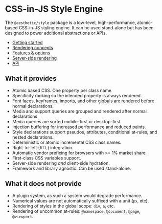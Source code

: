 # CSS-in-JS Style Engine

The `@aesthetic/style` package is a low-level, high-performance, atomic-based CSS-in-JS styling
engine. It can be used stand-alone but has been designed to power additional abstractions or APIs.

- [Getting started](./setup.md)
- [Rendering concepts](./concepts.md)
- [Features & options](./options.md)
- [Server-side rendering](./ssr.md)
- [API](./api.md)

## What it provides

- Atomic based CSS. One property per class name.
- Specificity ranking so the intended property is always rendered.
- Font faces, keyframes, imports, and other globals are rendered before normal declarations.
- Media and support queries are grouped and rendered after normal declarations.
- Media queries are sorted mobile-first or desktop-first.
- Injection buffering for increased performance and reduced paints.
- Style declarations support pseudos, attributes, conditional at-rules, and nested declarations.
- Deterministic or atomic incremental CSS class names.
- Right-to-left (RTL) integration.
- Automatic vendor prefixing for browsers with >= 1% market share.
- First-class CSS variables support.
- Server-side rendering _and_ client-side hydration.
- Framework and library agnostic. Can be used stand-alone.

## What it does not provide

- A plugin system, as such a system would degrade performance.
- Numerical values are not automatically suffixed with a unit (`px`, etc).
- Rendering of styles in the global scope: `div`, `a`, etc.
- Rendering of uncommon at-rules: `@namespace`, `@document`, `@page`, `@viewport`.
